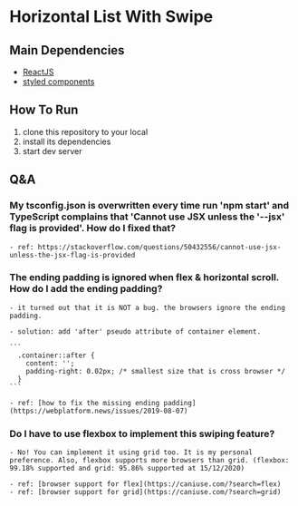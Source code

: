 # Horizontal List With Swipe 

## Main Dependencies

  * [ReactJS](https://reactjs.org/)
  * [styled components](https://styled-components.com/)

## How To Run 

  1. clone this repository to your local
  2. install its dependencies
  3. start dev server 

## 
  
## Q&A

  ### My tsconfig.json is overwritten every time run 'npm start' and TypeScript complains that 'Cannot use JSX unless the '--jsx' flag is provided'. How do I fixed that?

    - ref: https://stackoverflow.com/questions/50432556/cannot-use-jsx-unless-the-jsx-flag-is-provided

  
  ### The ending padding is ignored when flex & horizontal scroll. How do I add the ending padding?

    - it turned out that it is NOT a bug. the browsers ignore the ending padding. 

    - solution: add 'after' pseudo attribute of container element.
    
    ```
      .container::after {
        content: '';
        padding-right: 0.02px; /* smallest size that is cross browser */
      }
    ```

    - ref: [how to fix the missing ending padding](https://webplatform.news/issues/2019-08-07)
  
  ### Do I have to use flexbox to implement this swiping feature?
  
    - No! You can implement it using grid too. It is my personal preference. Also, flexbox supports more browsers than grid. (flexbox: 99.18% supported and grid: 95.86% supported at 15/12/2020) 
    
    - ref: [browser support for flex](https://caniuse.com/?search=flex)
    - ref: [browser support for grid](https://caniuse.com/?search=grid)
